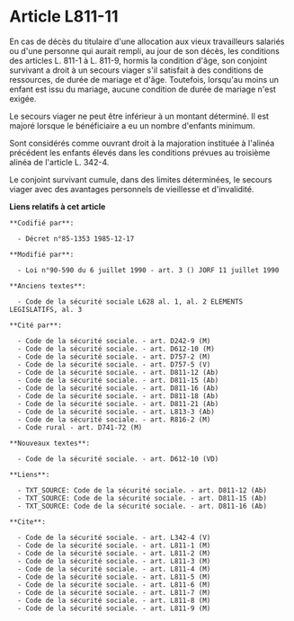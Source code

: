 # Article L811-11

En cas de décès du titulaire d'une allocation aux vieux travailleurs salariés ou d'une personne qui aurait rempli, au jour de
son décès, les conditions des articles L. 811-1 à L. 811-9, hormis la condition d'âge, son conjoint survivant a droit à un
secours viager s'il satisfait à des conditions de ressources, de durée de mariage et d'âge. Toutefois, lorsqu'au moins un
enfant est issu du mariage, aucune condition de durée de mariage n'est exigée. 

Le secours viager ne peut être inférieur à un montant déterminé. Il est majoré lorsque le bénéficiaire a eu un nombre
d'enfants minimum. 

Sont considérés comme ouvrant droit à la majoration instituée à l'alinéa précédent les enfants élevés dans les conditions
prévues au troisième alinéa de l'article L. 342-4. 

Le conjoint survivant cumule, dans des limites déterminées, le secours viager avec des avantages personnels de vieillesse et
d'invalidité.

**Liens relatifs à cet article**

	**Codifié par**:

	  - Décret n°85-1353 1985-12-17

	**Modifié par**:

	  - Loi n°90-590 du 6 juillet 1990 - art. 3 () JORF 11 juillet 1990

	**Anciens textes**:

	  - Code de la sécurité sociale L628 al. 1, al. 2 ELEMENTS LEGISLATIFS, al. 3

	**Cité par**:

	  - Code de la sécurité sociale. - art. D242-9 (M)
	  - Code de la sécurité sociale. - art. D612-10 (M)
	  - Code de la sécurité sociale. - art. D757-2 (M)
	  - Code de la sécurité sociale. - art. D757-5 (V)
	  - Code de la sécurité sociale. - art. D811-12 (Ab)
	  - Code de la sécurité sociale. - art. D811-15 (Ab)
	  - Code de la sécurité sociale. - art. D811-16 (Ab)
	  - Code de la sécurité sociale. - art. D811-18 (Ab)
	  - Code de la sécurité sociale. - art. D811-21 (Ab)
	  - Code de la sécurité sociale. - art. L813-3 (Ab)
	  - Code de la sécurité sociale. - art. R816-2 (M)
	  - Code rural - art. D741-72 (M)

	**Nouveaux textes**:

	  - Code de la sécurité sociale. - art. D612-10 (VD)

	**Liens**:

	  - TXT_SOURCE: Code de la sécurité sociale. - art. D811-12 (Ab)
	  - TXT_SOURCE: Code de la sécurité sociale. - art. D811-15 (Ab)
	  - TXT_SOURCE: Code de la sécurité sociale. - art. D811-16 (Ab)

	**Cite**:

	  - Code de la sécurité sociale. - art. L342-4 (V)
	  - Code de la sécurité sociale. - art. L811-1 (M)
	  - Code de la sécurité sociale. - art. L811-2 (M)
	  - Code de la sécurité sociale. - art. L811-3 (M)
	  - Code de la sécurité sociale. - art. L811-4 (M)
	  - Code de la sécurité sociale. - art. L811-5 (M)
	  - Code de la sécurité sociale. - art. L811-6 (M)
	  - Code de la sécurité sociale. - art. L811-7 (M)
	  - Code de la sécurité sociale. - art. L811-8 (M)
	  - Code de la sécurité sociale. - art. L811-9 (M)
